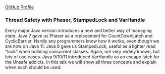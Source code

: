 [GitHub Profile](https://github.com/kabutz)

### Thread Safety with Phaser, StampedLock and VarHandle

Every major Java version introduces a new and better way of managing state.  Java 7 gave us Phaser as a replacement for CountDownLatch and CyclicBarrier.  Hardly any programmers know how it works, even though we are now on Java 11.  Java 8 gave us StampedLock, useful as a lighter read "lock" when building concurrent classes.  Again, not very widely known, but lots of use cases.  Java 9/10/11 introduced VarHandle as an escape latch for the Unsafe addicts.  In this talk we will show all three concepts and explain when each should be used. 
